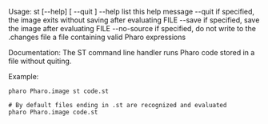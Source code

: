 Usage: st [--help] [ --quit ] <FILE>
	--help    list this help message
	--quit    if specified, the image exits without saving after evaluating FILE
	--save    if specified, save the image after evaluating FILE
	--no-source if specified, do not write to the .changes file
	<FILE>    a file containing valid Pharo expressions

Documentation:
The ST command line handler runs Pharo code stored in a file without quiting.

Example:

	pharo Pharo.image st code.st
	
	# By default files ending in .st are recognized and evaluated
	pharo Pharo.image code.st
